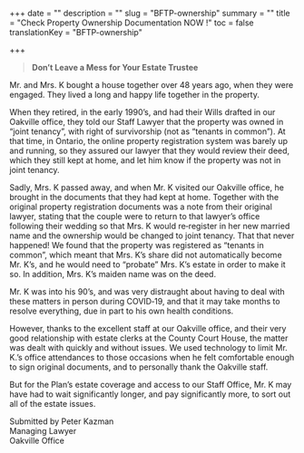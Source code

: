 +++
date = ""
description = ""
slug = "BFTP-ownership"
summary = ""
title = "Check Property Ownership Documentation NOW !"
toc = false
translationKey = "BFTP-ownership"

+++
> **Don’t Leave a Mess for Your Estate Trustee**

Mr. and Mrs. K bought a house together over 48 years ago, when they were engaged. They lived a long and happy life together in the property.

When they retired, in the early 1990’s, and had their Wills drafted in our Oakville office, they told our Staff Lawyer that the property was owned in “joint tenancy”, with right of survivorship (not as “tenants in common”). At that time, in Ontario, the online property registration system was barely up and running, so they assured our lawyer that they would review their deed, which they still kept at home, and let him know if the property was not in joint tenancy.

Sadly, Mrs. K passed away, and when Mr. K visited our Oakville office, he brought in the documents that they had kept at home. Together with the original property registration documents was a note from their original lawyer, stating that the couple were to return to that lawyer’s office following their wedding so that Mrs. K would re‐register in her new married name and the ownership would be changed to joint tenancy. That that never happened! We found that the property was registered as “tenants in common”, which meant that Mrs. K’s share did not automatically become Mr. K’s, and he would need to “probate” Mrs. K’s estate in order to make it so. In addition, Mrs. K’s maiden name was on the deed.

Mr. K was into his 90’s, and was very distraught about having to deal with these matters in person during COVID‐19, and that it may take months to resolve everything, due in part to his own health conditions.

However, thanks to the excellent staff at our Oakville office, and their very good relationship with estate clerks at the County Court House, the matter was dealt with quickly and without issues. We used technology to limit Mr. K.’s office attendances to those occasions when he felt comfortable enough to sign original documents, and to personally thank the Oakville staff.

But for the Plan’s estate coverage and access to our Staff Office, Mr. K may have had to wait significantly longer, and pay significantly more, to sort out all of the estate issues.

Submitted by Peter Kazman   
Managing Lawyer  
Oakville Office